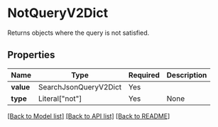 # NotQueryV2Dict

Returns objects where the query is not satisfied.

## Properties
| Name | Type | Required | Description |
| ------------ | ------------- | ------------- | ------------- |
**value** | SearchJsonQueryV2Dict | Yes |  |
**type** | Literal["not"] | Yes | None |


[[Back to Model list]](../../../README.md#models-v2-link) [[Back to API list]](../../README.md#documentation-for-api-endpoints) [[Back to README]](../../README.md)
